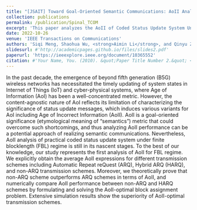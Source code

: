 ```yaml
---
title: "[JSAIT] Toward Goal-Oriented Semantic Communications: AoII Analysis of Coded Status Update System Under FBL Regime"
collection: publications
permalink: /publication/Spinal_TCOM
excerpt: 'This paper analyzes the AoII of Coded Status Update System Under FBL Regime. The AoII-optimal block assignment scheme is proposed in this paper.'
date: 2022-10-26
venue: 'IEEE Transactions on Communications'
authors: 'Siqi Meng, Shaohua Wu, <strong>Aimin Li</strong>, and Qinyu Zhang, IEEE Journal on Selected Areas on Information Theory, 2023.'
slidesurl: #'http://academicpages.github.io/files/slides2.pdf'
paperurl: 'https://ieeexplore.ieee.org/document/10365552'
citation: #'Your Name, You. (2010). &quot;Paper Title Number 2.&quot; <i>Journal 1</i>. 1(2).'
---
```


In the past decade, the emergence of beyond fifth generation (B5G) wireless networks has necessitated the timely updating of system states in Internet of Things (IoT) and cyber-physical systems, where Age of Information (AoI) has been a well-concentrated metric. However, the content-agnostic nature of AoI reflects its limitation of characterizing the significance of status update messages, which induces various variants for AoI including Age of Incorrect Information (AoII). AoII is a goal-oriented significance (etymological meaning of “semantics”) metric that could overcome such shortcomings, and thus analyzing AoII performance can be a potential approach of realizing semantic communications. Nevertheless, AoII analysis of practical coded status update system under finite blocklength (FBL) regime is still in its nascent stages. To the best of our knowledge, our study represents the first analysis of AoII for FBL regime. We explicitly obtain the average AoII expressions for different transmission schemes including Automatic Repeat reQuest (ARQ), Hybrid ARQ (HARQ), and non-ARQ transmission schemes. Moreover, we theoretically prove that non-ARQ scheme outperforms ARQ schemes in terms of AoII, and numerically compare AoII performance between non-ARQ and HARQ schemes by formulating and solving the AoII-optimal block assignment problem. Extensive simulation results show the superiority of AoII-optimal transmission schemes.

